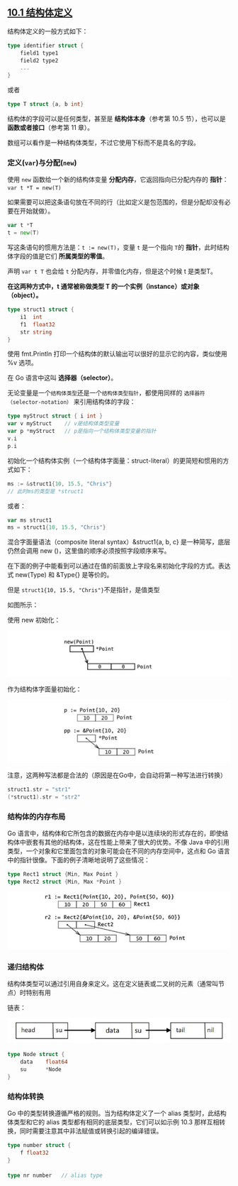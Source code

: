 ## [10.1 结构体定义](https://github.com/Unknwon/the-way-to-go_ZH_CN/blob/master/eBook/10.1.md)

结构体定义的一般方式如下：
```go
type identifier struct {
    field1 type1
    field2 type2
    ...
}
```
或者
```go
type T struct {a, b int}
```

结构体的字段可以是任何类型，甚至是 **结构体本身**（参考第 10.5 节），也可以是 **函数或者接口**（参考第 11 章）。

数组可以看作是一种结构体类型，不过它使用下标而不是具名的字段。


### 定义(`var`)与分配(`new`)

使用 `new` 函数给一个新的结构体变量 **分配内存**，它返回指向已分配内存的 **指针**：`var t *T = new(T)`

如果需要可以把这条语句放在不同的行（比如定义是包范围的，但是分配却没有必要在开始就做）。
```go
var t *T
t = new(T)
```
写这条语句的惯用方法是：`t := new(T)`，变量 `t` 是一个指向 `T`的 **指针**，此时结构体字段的值是它们 **所属类型的零值**。

声明 `var t T` 也会给 `t` 分配内存，并零值化内存，但是这个时候 t 是类型T。

**在这两种方式中，t 通常被称做类型 T 的一个实例（instance）或对象（object）。**

```go
type struct1 struct {
    i1  int
    f1  float32
    str string
}
```

使用 fmt.Println 打印一个结构体的默认输出可以很好的显示它的内容，类似使用 %v 选项。

在 Go 语言中这叫 **选择器（selector）**。

无论变量是一个`结构体类型`还是一个`结构体类型指针`，都使用同样的 `选择器符（selector-notation）` 来引用结构体的字段：
```go
type myStruct struct { i int }
var v myStruct    // v是结构体类型变量
var p *myStruct   // p是指向一个结构体类型变量的指针
v.i
p.i
```

初始化一个结构体实例（一个结构体字面量：struct-literal）的更简短和惯用的方式如下：
```go
ms := &struct1{10, 15.5, "Chris"}
// 此时ms的类型是 *struct1
```

或者：
```go
var ms struct1
ms = struct1{10, 15.5, "Chris"}
```
混合字面量语法（composite literal syntax）&struct1{a, b, c} 是一种简写，底层仍然会调用 new ()，这里值的顺序必须按照字段顺序来写。

在下面的例子中能看到可以通过在值的前面放上字段名来初始化字段的方式。表达式 new(Type) 和 &Type{} 是等价的。

但是 `struct1{10, 15.5, "Chris"}`不是指针，是值类型

如图所示：

使用 new 初始化：

![](https://github.com/Unknwon/the-way-to-go_ZH_CN/raw/master/eBook/images/10.1_fig10.1-1.jpg?raw=true)

作为结构体字面量初始化：

![](https://github.com/Unknwon/the-way-to-go_ZH_CN/raw/master/eBook/images/10.1_fig10.1-2.jpg?raw=true)

注意，这两种写法都是合法的（原因是在Go中，会自动将第一种写法进行转换）
```go
struct1.str = "str1"
(*struct1).str = "str2"
```

### 结构体的内存布局

Go 语言中，结构体和它所包含的数据在内存中是以连续块的形式存在的，即使结构体中嵌套有其他的结构体，这在性能上带来了很大的优势。不像 Java 中的引用类型，一个对象和它里面包含的对象可能会在不同的内存空间中，这点和 Go 语言中的指针很像。下面的例子清晰地说明了这些情况：
```go
type Rect1 struct {Min, Max Point }
type Rect2 struct {Min, Max *Point }
```
![](https://github.com/Unknwon/the-way-to-go_ZH_CN/raw/master/eBook/images/10.1_fig10.2.jpg?raw=true)

### 递归结构体

结构体类型可以通过引用自身来定义。这在定义链表或二叉树的元素（通常叫节点）时特别有用

链表：

![](https://github.com/Unknwon/the-way-to-go_ZH_CN/raw/master/eBook/images/10.1_fig10.3.jpg?raw=true)

```go
type Node struct {
    data    float64
    su      *Node
}
```

### 结构体转换

Go 中的类型转换遵循严格的规则。当为结构体定义了一个 alias 类型时，此结构体类型和它的 alias 类型都有相同的底层类型，它们可以如示例 10.3 那样互相转换，同时需要注意其中非法赋值或转换引起的编译错误。

```go
type number struct {
    f float32
}

type nr number   // alias type
```
